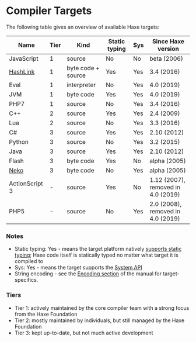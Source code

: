 Compiler Targets
=======

The following table gives an overview of available Haxe targets:

Name | Tier | Kind | Static typing | Sys  | Since Haxe version
--- | --- | --- | --- | --- | ---
JavaScript | 1 | source | No | No | beta (2006)
[HashLink](https://hashlink.haxe.org/) | 1 | byte code + source | Yes | Yes | 3.4 (2016)
Eval | 1 | interpreter | No | Yes | 4.0 (2019)
JVM | 1 | byte code | Yes | Yes | 4.0 (2019)
PHP7 | 1 | source | No | Yes | 3.4 (2016)
C++ | 2 | source | Yes | Yes | 2.4 (2009)
Lua | 2 | source | No | Yes | 3.3 (2016)
C# | 3 | source | Yes | Yes | 2.10 (2012)
Python | 3 | source | No | Yes | 3.2 (2015)
Java | 3 | source | Yes | Yes | 2.10 (2012)
Flash | 3 | byte code | Yes | No | alpha (2005)
[Neko](https://nekovm.org/) | 3 | byte code | No | Yes  | alpha (2005)
ActionScript 3 | - | source | Yes | No | 1.12 (2007), removed in 4.0 (2019)
PHP5 | -  | source | No | Yes | 2.0 (2008), removed in 4.0 (2019)


### Notes

- Static typing: Yes - means the target platform natively [supports static typing](https://haxe.org/manual/types-nullability.html); Haxe code itself is statically typed no matter what target it is compiled to
- Sys: Yes - means the target supports the [System API](http://api.haxe.org/Sys.html)
- String encoding - see the [Encoding section](https://haxe.org/manual/std-String-encoding.html) of the manual for target-specifics.

### Tiers

- Tier 1: actively maintained by the core compiler team with a strong focus from the Haxe Foundation
- Tier 2: mostly maintained by individuals, but still managed by the Haxe Foundation
- Tier 3: kept up-to-date, but not much active development
